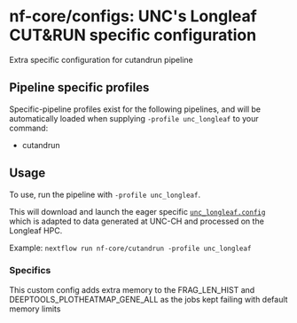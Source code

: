 # nf-core/configs: UNC's Longleaf CUT&RUN specific configuration

Extra specific configuration for cutandrun pipeline

## Pipeline specific profiles

Specific-pipeline profiles exist for the following pipelines, and will be automatically loaded when supplying `-profile unc_longleaf` to your command:

- cutandrun

## Usage

To use, run the pipeline with `-profile unc_longleaf`.

This will download and launch the eager specific [`unc_longleaf.config`](../../../conf/pipeline/cutandrun/unc_longleaf.config) which is adapted to data generated at UNC-CH and
processed on the Longleaf HPC.

Example: `nextflow run nf-core/cutandrun -profile unc_longleaf`

### Specifics

This custom config adds extra memory to the FRAG_LEN_HIST and DEEPTOOLS_PLOTHEATMAP_GENE_ALL as the jobs kept failing with default memory limits
